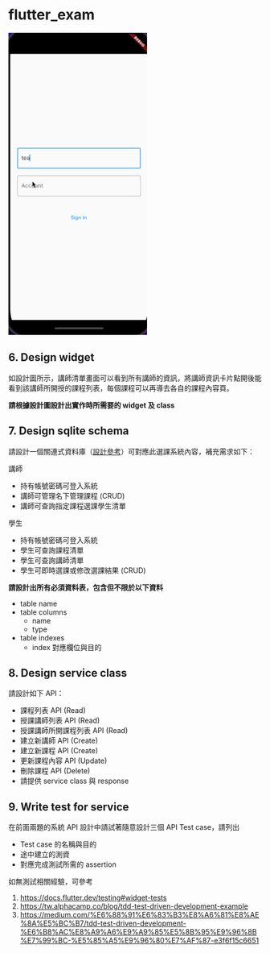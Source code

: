 # flutter_exam

<img src="flow.gif" alt="drawing" height="600" />

## 6. Design widget

如設計圖所示，講師清單畫面可以看到所有講師的資訊，將講師資訊卡片點開後能看到該講師所開授的課程列表，每個課程可以再導去各自的課程內容頁。

**請根據設計圖設計出實作時所需要的 widget 及 class**

## 7. Design sqlite schema

請設計一個關連式資料庫（[設計參考](https://support.microsoft.com/zh-hk/office/%E8%B3%87%E6%96%99%E5%BA%AB%E8%A8%AD%E8%A8%88%E7%9A%84%E5%9F%BA%E6%9C%AC%E6%A6%82%E5%BF%B5-eb2159cf-1e30-401a-8084-bd4f9c9ca1f5)）可對應此選課系統內容，補充需求如下：

講師

- 持有帳號密碼可登入系統
- 講師可管理名下管理課程 (CRUD)
- 講師可查詢指定課程選課學生清單

學生

- 持有帳號密碼可登入系統
- 學生可查詢課程清單
- 學生可查詢講師清單
- 學生可即時選課或修改選課結果 (CRUD)

**請設計出所有必須資料表，包含但不限於以下資料**

- table name
- table columns
  - name
  - type
- table indexes
  - index 對應欄位與目的

## 8. Design service class

請設計如下 API：

- 課程列表 API (Read)
- 授課講師列表 API (Read)
- 授課講師所開課程列表 API (Read)
- 建立新講師 API (Create)
- 建立新課程 API (Create)
- 更新課程內容 API (Update)
- 刪除課程 API (Delete)
- 請提供 service class 與 response

## 9. Write test for service

在前面兩題的系統 API 設計中請試著隨意設計三個 API Test case，請列出

- Test case 的名稱與目的
- 途中建立的測資
- 對應完成測試所需的 assertion

如無測試相關經驗，可參考

1. https://docs.flutter.dev/testing#widget-tests
2. https://tw.alphacamp.co/blog/tdd-test-driven-development-example
3. https://medium.com/%E6%88%91%E6%83%B3%E8%A6%81%E8%AE%8A%E5%BC%B7/tdd-test-driven-development-%E6%B8%AC%E8%A9%A6%E9%A9%85%E5%8B%95%E9%96%8B%E7%99%BC-%E5%85%A5%E9%96%80%E7%AF%87-e3f6f15c6651
